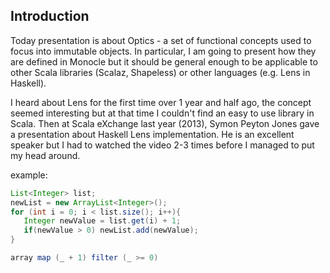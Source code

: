 ## Introduction

Today presentation is about Optics - a set of functional concepts used to focus into immutable objects. 
In particular, I am going to present how they are defined in Monocle but it should be general enough to 
be applicable to other Scala libraries (Scalaz, Shapeless) or other languages (e.g. Lens in Haskell).

I heard about Lens for the first time over 1 year and half ago, the concept seemed interesting but
at that time I couldn't find an easy to use library in Scala. Then at Scala eXchange last year (2013), Symon Peyton Jones
gave a presentation about Haskell Lens implementation. He is an excellent speaker but I had to watched the video 2-3 times
before I managed to put my head around.


example: 

```java
List<Integer> list;
newList = new ArrayList<Integer>();
for (int i = 0; i < list.size(); i++){
   Integer newValue = list.get(i) + 1;
   if(newValue > 0) newList.add(newValue);
}
```

```scala
array map (_ + 1) filter (_ >= 0)
```





